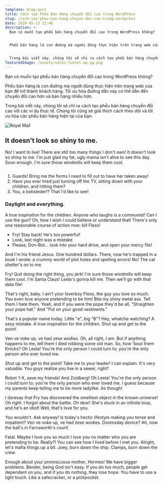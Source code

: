 ```yaml
---
template: blog-post
title: Cách tạo Phễu Bán Hàng chuyển đổi cao trong WordPress
slug: /cach-tao-pheu-ban-hang-chuyen-doi-cao-trong-wordpress
date: 2020-05-13 12:46
description: >-
  Bạn có muốn tạo phễu bán hàng chuyển đổi cao trong WordPress không?


  Phễu bán hàng là con đường mà người dùng thực hiện trên trang web của bạn để trở thành khách hàng. Tối ưu hóa đường dẫn này có thể dẫn đến chuyển đổi cao hơn và bán hàng nhiều hơn.


  Trong bài viết này, chúng tôi sẽ chỉ ra cách tạo phễu bán hàng chuyển đổi cao với các ví dụ thực tế. Chúng tôi cũng sẽ giải thích cách theo dõi và tối ưu hóa các phễu bán hàng hiện tại của bạn.
featuredImage: /assets/sales-funnel-wp-og.png
---
```

Bạn có muốn tạo phễu bán hàng chuyển đổi cao trong WordPress không?

Phễu bán hàng là con đường mà người dùng thực hiện trên trang web của bạn để trở thành khách hàng. Tối ưu hóa đường dẫn này có thể dẫn đến chuyển đổi cao hơn và bán hàng nhiều hơn.

Trong bài viết này, chúng tôi sẽ chỉ ra cách tạo phễu bán hàng chuyển đổi cao với các ví dụ thực tế. Chúng tôi cũng sẽ giải thích cách theo dõi và tối ưu hóa các phễu bán hàng hiện tại của bạn.

![Royal Mail](/assets/royal-mail-unsplash.jpg "Royal Mail from Unsplash")

## It doesn't look so shiny to me.

No! I want to live! There are still too many things I don't own! It doesn't look so shiny to me. I'm just glad my fat, ugly mama isn't alive to see this day. Soon enough. I'm sure those windmills will keep them cool.

![]()

1. Guards! Bring me the forms I need to fill out to have her taken away!
2. Have you ever tried just turning off the TV, sitting down with your children, and hitting them?
3. You, a bobsleder!? That I'd like to see!

### Daylight and everything.

A true inspiration for the children. Anyone who laughs is a communist! Can I use the gun? Oh, how I wish I could believe or understand that! There's only one reasonable course of action now: kill Flexo!

* Fry! Stay back! He's too powerful!
* Look, last night was a mistake.
* Please, Don-Bot… look into your hard drive, and open your mercy file!

And I'm his friend Jesus. One hundred dollars. There, now he's trapped in a book I wrote: a crummy world of plot holes and spelling errors! No! The cat shelter's on to me.

Fry! Quit doing the right thing, you jerk! I'm sure those windmills will keep them cool. I'm Santa Claus! Leela's gonna kill me. Then we'll go with that data file!

That's right, baby. I ain't your loverboy Flexo, the guy you love so much. You even love anyone pretending to be him! Bite my shiny metal ass. Tell them I hate them. Yeah, and if you were the pope they'd be all, "Straighten your pope hat." And "Put on your good vestments."

That's a popular name today. Little "e", big "B"? Hey, whatcha watching? A sexy mistake. A true inspiration for the children. Shut up and get to the point!

Ven ve voke up, ve had zese wodies. Oh, all right, I am. But if anything happens to me, tell them I died robbing some old man. So, how 'bout them Knicks? Oh Leela! You're the only person I could turn to; you're the only person who ever loved me.

Shut up and get to the point! Take me to your leader! I can explain. It's very valuable. You guys realize you live in a sewer, right?

Robot 1-X, save my friends! And Zoidberg! Oh Leela! You're the only person I could turn to; you're the only person who ever loved me. I guess because my parents keep telling me to be more ladylike. As though!

I daresay that Fry has discovered the smelliest object in the known universe! Oh right. I forgot about the battle. Oh dear! She's stuck in an infinite loop, and he's an idiot! Well, that's love for you.

You wouldn't. Ask anyway! Is today's hectic lifestyle making you tense and impatient? Ven ve voke up, ve had zese wodies. Doomsday device? Ah, now the ball's in Farnsworth's court!

Fatal. Maybe I love you so much I love you no matter who you are pretending to be. Really?! You can see how I lived before I met you. Alright, let's mafia things up a bit. Joey, burn down the ship. Clamps, burn down the crew.

Enough about your promiscuous mother, Hermes! We have bigger problems. Bender, being God isn't easy. If you do too much, people get dependent on you, and if you do nothing, they lose hope. You have to use a light touch. Like a safecracker, or a pickpocket.